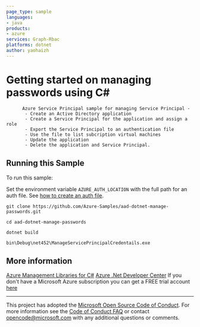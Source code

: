```yaml
---
page_type: sample
languages:
- java
products:
- azure
services: Graph-Rbac
platforms: dotnet
author: yaohaizh
---
```


# Getting started on managing passwords using C# #

          Azure Service Principal sample for managing Service Principal -
           - Create an Active Directory application
           - Create a Service Principal for the application and assign a role
           - Export the Service Principal to an authentication file
           - Use the file to list subcription virtual machines
           - Update the application 
           - Delete the application and Service Principal.


## Running this Sample ##

To run this sample:

Set the environment variable `AZURE_AUTH_LOCATION` with the full path for an auth file. See [how to create an auth file](https://github.com/Azure/azure-libraries-for-net/blob/master/AUTH.md).

    git clone https://github.com/Azure-Samples/aad-dotnet-manage-passwords.git

    cd aad-dotnet-manage-passwords

    dotnet build

    bin\Debug\net452\ManageServicePrincipalCredentails.exe

## More information ##

[Azure Management Libraries for C#](https://github.com/Azure/azure-sdk-for-net/tree/Fluent)
[Azure .Net Developer Center](https://azure.microsoft.com/en-us/develop/net/)
If you don't have a Microsoft Azure subscription you can get a FREE trial account [here](http://go.microsoft.com/fwlink/?LinkId=330212)

---

This project has adopted the [Microsoft Open Source Code of Conduct](https://opensource.microsoft.com/codeofconduct/). For more information see the [Code of Conduct FAQ](https://opensource.microsoft.com/codeofconduct/faq/) or contact [opencode@microsoft.com](mailto:opencode@microsoft.com) with any additional questions or comments.